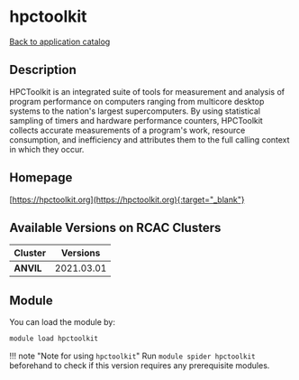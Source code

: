 # hpctoolkit

[Back to application catalog](../app_catalog.md)

## Description

HPCToolkit is an integrated suite of tools for measurement and analysis of program performance on computers ranging from multicore desktop systems to the nation's largest supercomputers. By using statistical sampling of timers and hardware performance counters, HPCToolkit collects accurate measurements of a program's work, resource consumption, and inefficiency and attributes them to the full calling context in which they occur.

## Homepage

[https://hpctoolkit.org](https://hpctoolkit.org){:target="_blank"}

## Available Versions on RCAC Clusters

|Cluster|Versions|
|---|---|
**ANVIL**|2021.03.01

## Module

You can load the module by:

```bash
module load hpctoolkit
```

!!! note "Note for using `hpctoolkit`"
    Run `module spider hpctoolkit` beforehand to check if this version requires any prerequisite modules.

